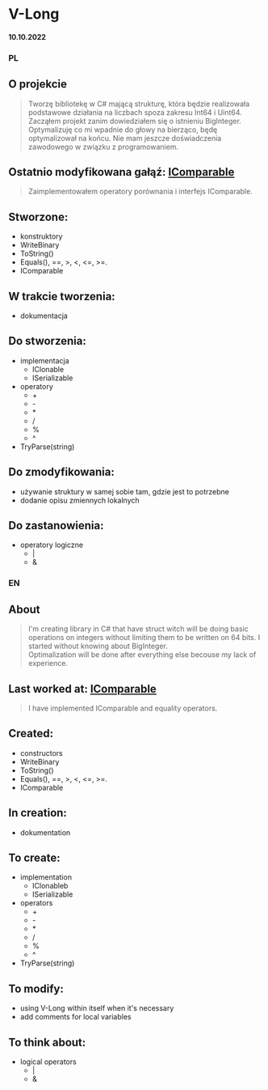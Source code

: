 # V-Long

#### 10.10.2022

### PL
## O projekcie
> Tworzę bibliotekę w C# mającą strukturę, która będzie realizowała podstawowe działania na liczbach spoza zakresu Int64 i Uint64.  
> Zacząłem projekt zanim dowiedziałem się o istnieniu BigInteger.  
> Optymalizuję co mi wpadnie do głowy na bierząco, będę optymalizował na końcu. Nie mam jeszcze doświadczenia zawodowego w związku z programowaniem.
## Ostatnio modyfikowana gałąź: [IComparable](https://github.com/4Maksio/V-Long/tree/IComparable)
> Zaimplementowałem operatory porównania i interfejs IComparable.  
## Stworzone:
* konstruktory
* WriteBinary
* ToString()
* Equals(), ==, >, <, <=, >=.
* IComparable
## W trakcie tworzenia:
* dokumentacja
## Do stworzenia:
* implementacja
  * IClonable
  * ISerializable
* operatory
  * \+
  * \-
  * \*
  * /
  * %
  * ^
* TryParse(string)
## Do zmodyfikowania:
* używanie struktury w samej sobie tam, gdzie jest to potrzebne
* dodanie opisu zmiennych lokalnych
## Do zastanowienia:
* operatory logiczne
  * |
  * &
 
### EN
## About
> I'm creating library in C# that have struct witch will be doing basic operations on integers without limiting them to be written on 64 bits.
> I started without knowing about BigInteger.  
> Optimalization will be done after everything else becouse my lack of experience.
## Last worked at: [IComparable](https://github.com/4Maksio/V-Long/tree/IComparable)
> I have implemented IComparable and equality operators.
## Created:
* constructors
* WriteBinary
* ToString()
* Equals(), ==, >, <, <=, >=.
* IComparable
## In creation:
* dokumentation
## To create:
* implementation
  * IClonableb
  * ISerializable
* operators
  * \+
  * \-
  * \*
  * /
  * %
  * ^
* TryParse(string)
## To modify:
* using V-Long within itself when it's necessary
* add comments for local variables
## To think about:
* logical operators
  * |
  * &
